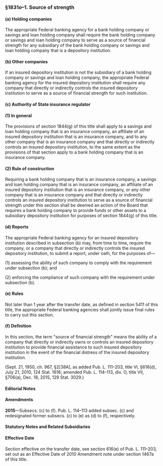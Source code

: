 ### §1831*o*–1. Source of strength ###

#### (a) Holding companies ####

The appropriate Federal banking agency for a bank holding company or savings and loan holding company shall require the bank holding company or savings and loan holding company to serve as a source of financial strength for any subsidiary of the bank holding company or savings and loan holding company that is a depository institution.

#### (b) Other companies ####

If an insured depository institution is not the subsidiary of a bank holding company or savings and loan holding company, the appropriate Federal banking agency for the insured depository institution shall require any company that directly or indirectly controls the insured depository institution to serve as a source of financial strength for such institution.

#### (c) Authority of State insurance regulator ####

#### (1) In general ####

The provisions of section 1844(g) of this title shall apply to a savings and loan holding company that is an insurance company, an affiliate of an insured depository institution that is an insurance company, and to any other company that is an insurance company and that directly or indirectly controls an insured depository institution, to the same extent as the provisions of that section apply to a bank holding company that is an insurance company.

#### (2) Rule of construction ####

Requiring a bank holding company that is an insurance company, a savings and loan holding company that is an insurance company, an affiliate of an insured depository institution that is an insurance company, or any other company that is an insurance company and that directly or indirectly controls an insured depository institution to serve as a source of financial strength under this section shall be deemed an action of the Board that requires a bank holding company to provide funds or other assets to a subsidiary depository institution for purposes of section 1844(g) of this title.

#### (d) Reports ####

The appropriate Federal banking agency for an insured depository institution described in subsection (b) may, from time to time, require the company, or a company that directly or indirectly controls the insured depository institution, to submit a report, under oath, for the purposes of—

(1) assessing the ability of such company to comply with the requirement under subsection (b); and

(2) enforcing the compliance of such company with the requirement under subsection (b).

#### (e) Rules ####

Not later than 1 year after the transfer date, as defined in section 5411 of this title, the appropriate Federal banking agencies shall jointly issue final rules to carry out this section.

#### (f) Definition ####

In this section, the term "source of financial strength" means the ability of a company that directly or indirectly owns or controls an insured depository institution to provide financial assistance to such insured depository institution in the event of the financial distress of the insured depository institution.

(Sept. 21, 1950, ch. 967, §2[38A], as added Pub. L. 111–203, title VI, §616(d), July 21, 2010, 124 Stat. 1616; amended Pub. L. 114–113, div. O, title VII, §706(a), Dec. 18, 2015, 129 Stat. 3029.)

#### **Editorial Notes** ####

#### Amendments ####

**2015**—Subsecs. (c) to (f). Pub. L. 114–113 added subsec. (c) and redesignated former subsecs. (c) to (e) as (d) to (f), respectively.

#### **Statutory Notes and Related Subsidiaries** ####

#### Effective Date ####

Section effective on the transfer date, see section 616(e) of Pub. L. 111–203, set out as an Effective Date of 2010 Amendment note under section 1467a of this title.